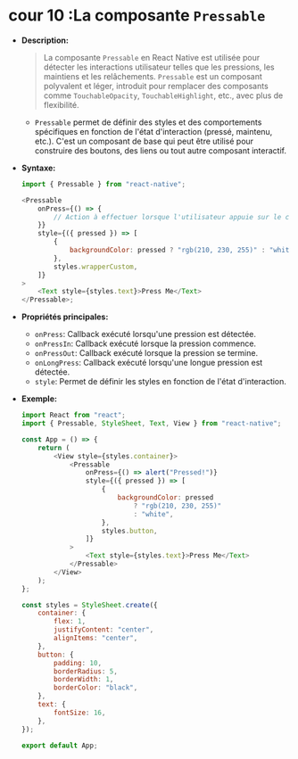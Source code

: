 # cour 10 :**La composante `Pressable`**

-   **Description:**

    > La composante `Pressable` en React Native est utilisée pour détecter les interactions utilisateur telles que les pressions, les maintiens et les relâchements. `Pressable` est un composant polyvalent et léger, introduit pour remplacer des composants comme `TouchableOpacity`, `TouchableHighlight`, etc., avec plus de flexibilité.

    -   `Pressable` permet de définir des styles et des comportements spécifiques en fonction de l'état d'interaction (pressé, maintenu, etc.). C'est un composant de base qui peut être utilisé pour construire des boutons, des liens ou tout autre composant interactif.

-   **Syntaxe:**

    ```javascript
    import { Pressable } from "react-native";

    <Pressable
        onPress={() => {
            // Action à effectuer lorsque l'utilisateur appuie sur le composant
        }}
        style={({ pressed }) => [
            {
                backgroundColor: pressed ? "rgb(210, 230, 255)" : "white",
            },
            styles.wrapperCustom,
        ]}
    >
        <Text style={styles.text}>Press Me</Text>
    </Pressable>;
    ```

-   **Propriétés principales:**

    -   `onPress`: Callback exécuté lorsqu'une pression est détectée.
    -   `onPressIn`: Callback exécuté lorsque la pression commence.
    -   `onPressOut`: Callback exécuté lorsque la pression se termine.
    -   `onLongPress`: Callback exécuté lorsqu'une longue pression est détectée.
    -   `style`: Permet de définir les styles en fonction de l'état d'interaction.

-   **Exemple:**

    ```javascript
    import React from "react";
    import { Pressable, StyleSheet, Text, View } from "react-native";

    const App = () => {
        return (
            <View style={styles.container}>
                <Pressable
                    onPress={() => alert("Pressed!")}
                    style={({ pressed }) => [
                        {
                            backgroundColor: pressed
                                ? "rgb(210, 230, 255)"
                                : "white",
                        },
                        styles.button,
                    ]}
                >
                    <Text style={styles.text}>Press Me</Text>
                </Pressable>
            </View>
        );
    };

    const styles = StyleSheet.create({
        container: {
            flex: 1,
            justifyContent: "center",
            alignItems: "center",
        },
        button: {
            padding: 10,
            borderRadius: 5,
            borderWidth: 1,
            borderColor: "black",
        },
        text: {
            fontSize: 16,
        },
    });

    export default App;
    ```
